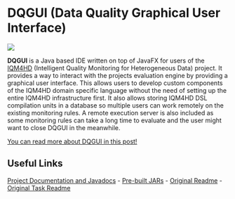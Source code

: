 # DQGUI (Data Quality Graphical User Interface)

![](https://herschel.io/assets/dqgui/dqgui-search.png)

**DQGUI** is a Java based IDE written on top of JavaFX for users of the [IQM4HD](https://iqm4hd.wp.hs-hannover.de/english.html) (Intelligent Quality Monitoring for Heterogeneous Data) project. It provides a way to interact with the projects evaluation engine by providing a graphical user interface. This allows users to develop custom components of the IQM4HD domain specific language without the need of setting up the entire IQM4HD infrastructure first. It also allows storing IQM4HD DSL compilation units in a database so multiple users can work remotely on the existing monitoring rules. A remote execution server is also included as some monitoring rules can take a long time to evaluate and the user might want to close DQGUI in the meanwhile. 

[You can read more about DQGUI in this post!](https://herschel.io/projects/dqgui)

## Useful Links

[Project Documentation and Javadocs](https://mynttt.github.io/dqgui/index.html) - [Pre-built JARs](https://github.com/mynttt/dqgui/releases/latest) - [Original Readme](https://github.com/mynttt/dqgui/blob/master/welcome.md) - [Original Task Readme](https://github.com/mynttt/dqgui/blob/master/tasks.md)
